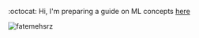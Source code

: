 :octocat:  Hi,   I'm preparing a guide on ML concepts [here](https://github.com/fatemehsrz/ML_Concepts)

<p align="left"> <img src="https://komarev.com/ghpvc/?username=fatemehsrz&label=Profile%20views&color=ce9927&style=flat" alt="fatemehsrz" /> </p>





